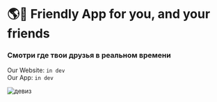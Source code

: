 # 🌎👬 Friendly App for you, and your friends

### Смотри где твои друзья в реальном времени

Our Website: `in dev`\
Our App: `in dev`

![девиз](	https://img001.prntscr.com/file/img001/DQQqPyLUSEqDX2UFhDyVPg.png)
